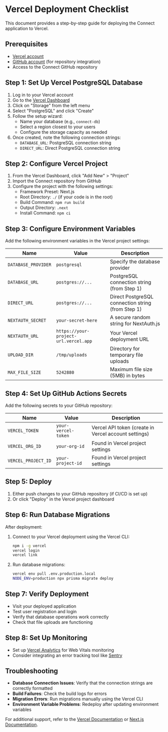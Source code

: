 # Vercel Deployment Checklist

This document provides a step-by-step guide for deploying the Connect application to Vercel.

## Prerequisites

- [Vercel account](https://vercel.com/signup)
- [GitHub account](https://github.com/signup) (for repository integration)
- Access to the Connect GitHub repository

## Step 1: Set Up Vercel PostgreSQL Database

1. Log in to your Vercel account
2. Go to the [Vercel Dashboard](https://vercel.com/dashboard)
3. Click on "Storage" from the left menu
4. Select "PostgreSQL" and click "Create"
5. Follow the setup wizard:
   - Name your database (e.g., `connect-db`)
   - Select a region closest to your users
   - Configure the storage capacity as needed
6. Once created, note the following connection strings:
   - `DATABASE_URL`: PostgreSQL connection string
   - `DIRECT_URL`: Direct PostgreSQL connection string

## Step 2: Configure Vercel Project

1. From the Vercel Dashboard, click "Add New" > "Project"
2. Import the Connect repository from GitHub
3. Configure the project with the following settings:
   - Framework Preset: Next.js
   - Root Directory: `./` (if your code is in the root)
   - Build Command: `npm run build`
   - Output Directory: `.next`
   - Install Command: `npm ci`

## Step 3: Configure Environment Variables

Add the following environment variables in the Vercel project settings:

| Name | Value | Description |
|------|-------|-------------|
| `DATABASE_PROVIDER` | `postgresql` | Specify the database provider |
| `DATABASE_URL` | `postgres://...` | PostgreSQL connection string (from Step 1) |
| `DIRECT_URL` | `postgres://...` | Direct PostgreSQL connection string (from Step 1) |
| `NEXTAUTH_SECRET` | `your-secret-here` | A secure random string for NextAuth.js |
| `NEXTAUTH_URL` | `https://your-project-url.vercel.app` | Your Vercel deployment URL |
| `UPLOAD_DIR` | `/tmp/uploads` | Directory for temporary file uploads |
| `MAX_FILE_SIZE` | `5242880` | Maximum file size (5MB) in bytes |

## Step 4: Set Up GitHub Actions Secrets

Add the following secrets to your GitHub repository:

| Name | Value | Description |
|------|-------|-------------|
| `VERCEL_TOKEN` | `your-vercel-token` | Vercel API token (create in Vercel account settings) |
| `VERCEL_ORG_ID` | `your-org-id` | Found in Vercel project settings |
| `VERCEL_PROJECT_ID` | `your-project-id` | Found in Vercel project settings |

## Step 5: Deploy

1. Either push changes to your GitHub repository (if CI/CD is set up)
2. Or click "Deploy" in the Vercel project dashboard

## Step 6: Run Database Migrations

After deployment:

1. Connect to your Vercel deployment using the Vercel CLI:
   ```bash
   npm i -g vercel
   vercel login
   vercel link
   ```

2. Run database migrations:
   ```bash
   vercel env pull .env.production.local
   NODE_ENV=production npx prisma migrate deploy
   ```

## Step 7: Verify Deployment

- Visit your deployed application
- Test user registration and login
- Verify that database operations work correctly
- Check that file uploads are functioning

## Step 8: Set Up Monitoring

- Set up [Vercel Analytics](https://vercel.com/analytics) for Web Vitals monitoring
- Consider integrating an error tracking tool like [Sentry](https://sentry.io)

## Troubleshooting

- **Database Connection Issues**: Verify that the connection strings are correctly formatted
- **Build Failures**: Check the build logs for errors
- **Migration Errors**: Run migrations manually using the Vercel CLI
- **Environment Variable Problems**: Redeploy after updating environment variables

For additional support, refer to the [Vercel Documentation](https://vercel.com/docs) or [Next.js Documentation](https://nextjs.org/docs/deployment). 